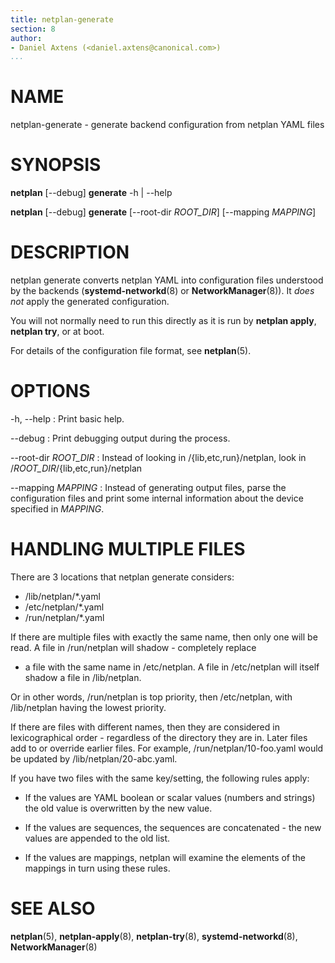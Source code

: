 ```yaml
---
title: netplan-generate
section: 8
author:
- Daniel Axtens (<daniel.axtens@canonical.com>)
...
```


# NAME

netplan-generate - generate backend configuration from netplan YAML files

# SYNOPSIS

  **netplan** [--debug] **generate** -h | --help

  **netplan** [--debug] **generate** [--root-dir _ROOT_DIR_] [--mapping _MAPPING_]

# DESCRIPTION

netplan generate converts netplan YAML into configuration files
understood by the backends (**systemd-networkd**(8) or
**NetworkManager**(8)). It *does not* apply the generated
configuration.

You will not normally need to run this directly as it is run by
**netplan apply**, **netplan try**, or at boot.

For details of the configuration file format, see **netplan**(5).

# OPTIONS

  -h, --help
:    Print basic help.

  --debug
:    Print debugging output during the process.

  --root-dir _ROOT_DIR_
:   Instead of looking in /{lib,etc,run}/netplan, look in
    /_ROOT_DIR_/{lib,etc,run}/netplan

  --mapping _MAPPING_
:   Instead of generating output files, parse the configuration files
    and print some internal information about the device specified in
    _MAPPING_.

# HANDLING MULTIPLE FILES

There are 3 locations that netplan generate considers:

 * /lib/netplan/*.yaml
 * /etc/netplan/*.yaml
 * /run/netplan/*.yaml

If there are multiple files with exactly the same name, then only one
will be read. A file in /run/netplan will shadow - completely replace
- a file with the same name in /etc/netplan. A file in /etc/netplan
will itself shadow a file in /lib/netplan.

Or in other words, /run/netplan is top priority, then /etc/netplan,
with /lib/netplan having the lowest priority.

If there are files with different names, then they are considered in
lexicographical order - regardless of the directory they are in. Later
files add to or override earlier files. For example,
/run/netplan/10-foo.yaml would be updated by /lib/netplan/20-abc.yaml.

If you have two files with the same key/setting, the following rules
apply:

 * If the values are YAML boolean or scalar values (numbers and
   strings) the old value is overwritten by the new value.

 * If the values are sequences, the sequences are concatenated - the
   new values are appended to the old list.

 * If the values are mappings, netplan will examine the elements
   of the mappings in turn using these rules.

# SEE ALSO

  **netplan**(5), **netplan-apply**(8), **netplan-try**(8),
  **systemd-networkd**(8), **NetworkManager**(8)
